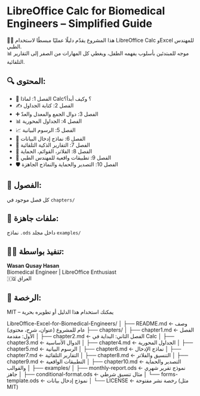 # LibreOffice Calc for Biomedical Engineers – Simplified Guide

👩‍🔧 هذا المشروع يقدّم دليلًا عمليًا مبسطًا لاستخدام LibreOffice Calc وExcel للمهندس الطبي.  
📊 موجه للمبتدئين بأسلوب يفهمه الطفل، ويغطي كل المهارات من الصفر إلى التقارير التلقائية.

## 🔍 المحتوى:

- 📘 الفصل 1: لماذا Calc؟ وكيف أبدأ؟
- ✍️ الفصل 2: كتابة الجداول
- ➕ الفصل 3: دوال الجمع والمعدل والعدّ
- 📊 الفصل 4: الجداول المحورية
- 📈 الفصل 5: الرسوم البيانية
- 🧾 الفصل 6: نماذج إدخال البيانات
- 🧠 الفصل 7: التقارير الذكية التلقائية
- 🧰 الفصل 8: الفلاتر، القوائم، الحماية
- 🧪 الفصل 9: تطبيقات واقعية للمهندس الطبي
- 🛡 الفصل 10: التصدير والحماية والنماذج الجاهزة

## 📁 الفصول:

كل فصل موجود في `chapters/`

## 📂 ملفات جاهزة:

نماذج `.ods` داخل مجلد `examples/`

## 🧑‍💻 تنفيذ بواسطة:
**Wasan Qusay Hasan**  
Biomedical Engineer | LibreOffice Enthusiast  
🇮🇶 العراق

## 🪪 الرخصة:
MIT – يمكنك استخدام هذا الدليل أو تطويره بحرية

LibreOffice-Excel-for-Biomedical-Engineers/
│
├── README.md                 ← وصف عام للمشروع (عنوان، شرح، محتوى)
├── chapters/
│   ├── chapter1.md           ← الفصل الأول: مقدمة
│   ├── chapter2.md           ← الفصل الثاني: البداية في Calc
│   ├── chapter3.md           ← الدوال الأساسية
│   ├── chapter4.md           ← الجداول المحورية
│   ├── chapter5.md           ← الرسوم البيانية
│   ├── chapter6.md           ← نماذج الإدخال
│   ├── chapter7.md           ← التقارير التلقائية
│   ├── chapter8.md           ← التنسيق والفلاتر
│   ├── chapter9.md           ← التطبيقات الواقعية
│   ├── chapter10.md          ← التصدير والحماية والقوالب
│
├── examples/
│   ├── monthly-report.ods     ← نموذج تقرير شهري جاهز
│   ├── conditional-format.ods ← مثال تنسيق شرطي
│   └── forms-template.ods     ← نموذج إدخال بيانات
│
└── LICENSE                   ← رخصة نشر مفتوحة (مثل MIT)

